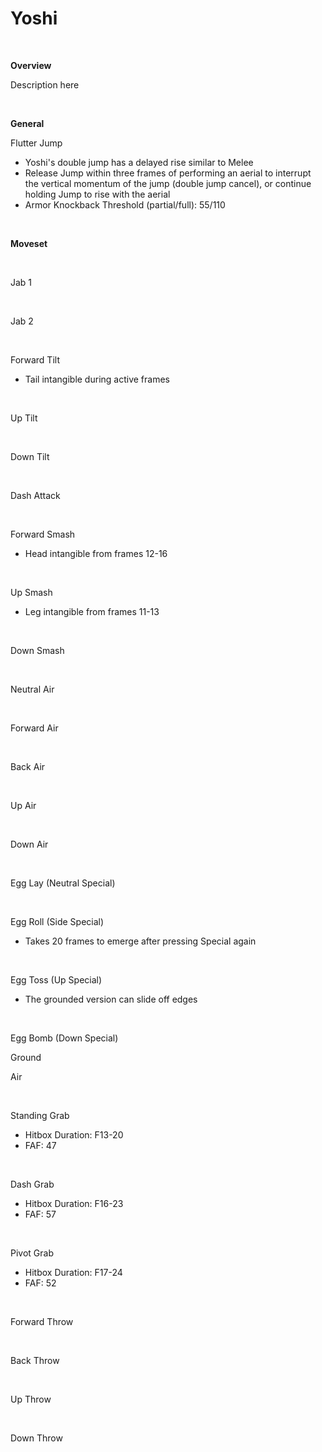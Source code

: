 # Yoshi

<br>
<!DOCTYPE html>
<meta name="viewport" content="width=device-width; initial-scale=1.0;">
<link rel="stylesheet" type="text/css" href="../../style.css">

<p class="center"><b>Overview</b></p>
<p class="info">Description here</p>
<br>

<p class="center"><b>General</b></p>
<p class="info_header">Flutter Jump</p>
<ul>
  <li>Yoshi's double jump has a delayed rise similar to Melee</li>
  <li>Release Jump within three frames of performing an aerial to interrupt the vertical momentum of the jump (double jump cancel), or continue holding Jump to rise with the aerial</li>
  <li>Armor Knockback Threshold (partial/full): 55/110</li>
</ul>
<br>

<p class="center"><b>Moveset</b></p>
<br>
<p>Jab 1</p><div class="charTable"></div>
<br>
<p>Jab 2</p><div class="charTable"></div>
<br>
<p>Forward Tilt</p>
<ul>
  <li>Tail intangible during active frames</li>
</ul>
<div class="charTable"></div>
<br>
<p>Up Tilt</p><div class="charTable"></div>
<br>
<p>Down Tilt</p><div class="charTable"></div>
<br>
<p>Dash Attack</p><div class="charTable"></div>
<br>
<p>Forward Smash</p>
<ul>
  <li>Head intangible from frames 12-16</li>
</ul>
<div class="charTable"></div>
<br>
<p>Up Smash</p>
<ul>
  <li>Leg intangible from frames 11-13</li>
</ul>
<div class="charTable"></div>
<br>
<p>Down Smash</p><div class="charTable"></div>
<br>
<p>Neutral Air</p><div class="charTable"></div>
<br>
<p>Forward Air</p><div class="charTable"></div>
<br>
<p>Back Air</p><div class="charTable"></div>
<br>
<p>Up Air</p><div class="charTable"></div>
<br>
<p>Down Air</p><div class="charTable"></div>
<br>
<p>Egg Lay (Neutral Special)</p><div class="charTable"></div>
<br>
<p>Egg Roll (Side Special)</p>
<ul>
  <li>Takes 20 frames to emerge after pressing Special again</li>
</ul>
<div class="charTable"></div>
<br>
<p>Egg Toss (Up Special)</p>
<ul>
  <li>The grounded version can slide off edges</li>
</ul>
<div class="charTable"></div>
<br>
<p>Egg Bomb (Down Special)</p>
<p class="info_header">Ground</p>
<div class="charTable"></div>
<p class="info_header">Air</p>
<div class="charTable"></div>
<br>
<p>Standing Grab</p>
<ul>
  <li>Hitbox Duration: F13-20</li>
  <li>FAF: 47</li>
</ul>
<br>
<p>Dash Grab</p>
<ul>
  <li>Hitbox Duration: F16-23</li>
  <li>FAF: 57</li>
</ul>
<br>
<p>Pivot Grab</p>
<ul>
  <li>Hitbox Duration: F17-24</li>
  <li>FAF: 52</li>
</ul>
<br>
<p>Forward Throw</p><div class="charTable"></div>
<br>
<p>Back Throw</p><div class="charTable"></div>
<br>
<p>Up Throw</p><div class="charTable"></div>
<br>
<p>Down Throw</p><div class="charTable"></div>

<script src="https://ajax.googleapis.com/ajax/libs/jquery/3.6.3/jquery.min.js"></script>
<script src="../../js/arrow.js"></script>
<script type="text/javascript" src="../../js/dataparser.js"></script>
<script type="text/javascript">
  importFile("./data/data_yoshi.json");
</script>